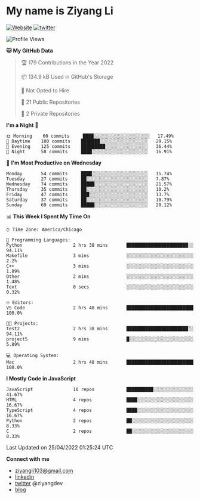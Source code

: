 # My name is Ziyang Li
[![Website](https://img.shields.io/website?down_color=red&down_message=offline&up_color=success&up_message=online&url=https%3A%2F%2Fziyang.dev)](https://ziyang.dev)
[![twitter](https://img.shields.io/badge/twitter-%40ziyangdev-blue?style=social&logo=twitter)](https://twitter.com/ziyangdev)

<!--START_SECTION:waka-->
![Profile Views](http://img.shields.io/badge/Profile%20Views-3-blue)

**🐱 My GitHub Data** 

> 🏆 179 Contributions in the Year 2022
 > 
> 📦 134.9 kB Used in GitHub's Storage 
 > 
> 🚫 Not Opted to Hire
 > 
> 📜 21 Public Repositories 
 > 
> 🔑 2 Private Repositories  
 > 
**I'm a Night 🦉** 

```text
🌞 Morning    60 commits     ████░░░░░░░░░░░░░░░░░░░░░   17.49% 
🌆 Daytime    100 commits    ███████░░░░░░░░░░░░░░░░░░   29.15% 
🌃 Evening    125 commits    █████████░░░░░░░░░░░░░░░░   36.44% 
🌙 Night      58 commits     ████░░░░░░░░░░░░░░░░░░░░░   16.91%

```
📅 **I'm Most Productive on Wednesday** 

```text
Monday       54 commits     ████░░░░░░░░░░░░░░░░░░░░░   15.74% 
Tuesday      27 commits     ██░░░░░░░░░░░░░░░░░░░░░░░   7.87% 
Wednesday    74 commits     █████░░░░░░░░░░░░░░░░░░░░   21.57% 
Thursday     35 commits     ██░░░░░░░░░░░░░░░░░░░░░░░   10.2% 
Friday       47 commits     ███░░░░░░░░░░░░░░░░░░░░░░   13.7% 
Saturday     37 commits     ██░░░░░░░░░░░░░░░░░░░░░░░   10.79% 
Sunday       69 commits     █████░░░░░░░░░░░░░░░░░░░░   20.12%

```


📊 **This Week I Spent My Time On** 

```text
⌚︎ Time Zone: America/Chicago

💬 Programming Languages: 
Python                   2 hrs 38 mins       ███████████████████████░░   94.11% 
Makefile                 3 mins              ░░░░░░░░░░░░░░░░░░░░░░░░░   2.2% 
C++                      3 mins              ░░░░░░░░░░░░░░░░░░░░░░░░░   1.89% 
Other                    2 mins              ░░░░░░░░░░░░░░░░░░░░░░░░░   1.48% 
Text                     0 secs              ░░░░░░░░░░░░░░░░░░░░░░░░░   0.32%

🔥 Editors: 
VS Code                  2 hrs 48 mins       █████████████████████████   100.0%

🐱‍💻 Projects: 
test2                    2 hrs 38 mins       ███████████████████████░░   94.11% 
project5                 9 mins              █░░░░░░░░░░░░░░░░░░░░░░░░   5.89%

💻 Operating System: 
Mac                      2 hrs 48 mins       █████████████████████████   100.0%

```

**I Mostly Code in JavaScript** 

```text
JavaScript               10 repos            ██████████░░░░░░░░░░░░░░░   41.67% 
HTML                     4 repos             ████░░░░░░░░░░░░░░░░░░░░░   16.67% 
TypeScript               4 repos             ████░░░░░░░░░░░░░░░░░░░░░   16.67% 
Python                   2 repos             ██░░░░░░░░░░░░░░░░░░░░░░░   8.33% 
C                        2 repos             ██░░░░░░░░░░░░░░░░░░░░░░░   8.33%

```



 Last Updated on 25/04/2022 01:25:24 UTC
<!--END_SECTION:waka-->

**Connect with me**
- ziyangli103@gmail.com
- [linkedin](https://www.linkedin.com/in/ziyangg/)
- [twitter](https://twitter.com/ziyangdev) @ziyangdev
- [blog](https://ziyangll.github.io/blog/)
